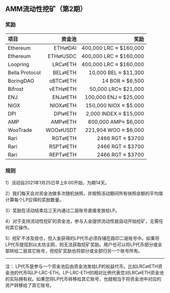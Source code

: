 ## AMM流动性挖矿（第2期）

### 奖励

| **项目** | **资金池** | **奖励** |
| :--- | ---: | ---: |
| Ethereum | ETH⇄DAI | 400,000 LRC ≈  $160,000 |
| Ethereum | ETH⇄USDC | 400,000 LRC ≈  $160,000 |
| Loopring | LRC⇄ETH | 400,000 LRC ≈  $160,000 |
| Bella Protocol | BEL⇄ETH | 10,000 BEL ≈  $11,300 |
| BoringDAO | oBTC⇄ETH | 14 BOR ≈  $6,500 |
| Bifrost | vETH⇄ETH | 50,000 LRC≈  $21,000 |
| ENJ | ENJ⇄ETH | 100,000 ENJ ≈  $25,000 |
| NIOX | NIOX⇄ETH | 150,000 NIOX ≈  $5.000 |
| DPI | DPI⇄ETH | 2,000 INDEX ≈  $15,000 |
| AMP | AMP⇄ETH | 800,000 AMP≈  $6,000 |
| WooTrade | WOO⇄USDT | 221,904 WOO ≈  $6,000|
| Rari | RGT⇄ETH | 2466 RGT ≈ $3700 |
| Rari | RSPT⇄ETH | 2466 RGT ≈ $3700 |
| Rari | REPT⇄ETH | 2466 RGT ≈ $3700 |

### 规则

1）活动自2021年1月25日早上8:00开始，为期14天。

2）我们每天会对资金池做多次随机快照，并按照活动期间所有快照余额的平均值计算每个LP应得的奖励数量。

3）奖励在活动结束后三天内通过二层账号直接发放给LP。

4）对于支持流动性挖矿的资金池，参与入金提供流动性就自动开始挖矿，无需任何其它操作。

5）挖矿不涉及锁仓，但入金获得的LP代币必须存储在路印二层账号中。如果将LP代币提现到以太坊主网，则无法获取挖矿奖励。用户也可以将LP代币部分或全部转给二层其它账号，但挖矿奖励也将部分或全部归另一个账号所有。


---

注： LP代币是参与一个资金池后由资金池发给LP的权益代币。比如LRC⇄ETH资金池的代币叫LP-LRC-ETH。LP-LRC-ETH的相对比例代表您对LRC⇄ETH资金池的实际拥有权。如果您将LP代币转移给其它账号，也就相当于将资金池中对应的资产转移给了其它账号。
